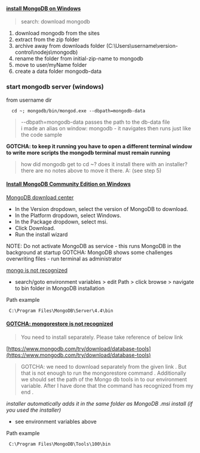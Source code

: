 #### [install MongoDB on Windows](https://www.mongodb.com/download-center/community)   
>search: download mongodb   

1. download mongodb from the sites
2. extract from the zip folder
3. archive away from downloads folder (C:\Users\username\version-control\nodejs\mongodb)  
4. rename the folder from initial-zip-name to mongodb    
5. move to user/myName folder
6. create a data folder mongodb-data

### start mongodb server (windows)
 from username dir
```
  cd ~; mongodb/bin/mongod.exe --dbpath=mongodb-data
```
>--dbpath=mongodb-data passes the path to the db-data file   
> i made an alias on window: mongodb - it navigates then runs just like the code sample

**GOTCHA: to keep it running you have to open a different terminal window to write more scripts
the mongodb terminal must remain running**

>how did mongodb get to cd ~? does it install there with an installer? there are no notes above to move it there.
> A: (see step 5)

#### [Install MongoDB Community Edition on Windows](https://docs.mongodb.com/v4.4/tutorial/install-mongodb-on-windows/)
[MongoDB download center](https://www.mongodb.com/try/download/community)   

- In the Version dropdown, select the version of MongoDB to download.
- In the Platform dropdown, select Windows.
- In the Package dropdown, select msi.
- Click Download.
- Run the install wizard

NOTE: Do not activate MongoDB as service - this runs MongoDB in the background at startup
GOTCHA: MongoDB shows some challenges overwriting files - run terminal as administrator

[mongo is not recognized](https://www.mongodb.com/community/forums/t/bash-mongo-command-not-found/87608/4)   

- search/goto environment variables > edit Path > click browse > navigate to bin folder in MongoDB installation

Path example
```
 C:\Program Files\MongoDB\Server\4.4\bin
```

#### [GOTCHA: mongorestore is not recognized](https://stackoverflow.com/questions/63989951/command-prompt-are-showing-mongorestore-is-not-recognized-as-an-internal-or-ex)   

> You need to install separately. Please take reference of below link

[https://www.mongodb.com/try/download/database-tools](https://www.mongodb.com/try/download/database-tools)   

> GOTCHA: we need to download separately from the given link . But that is not enough to run the mongorestore  command .
> Additionally we should set the path of the Mongo db tools in to our environment variable. After I have done that the command has recognized from my end .

*installer automatically adds it in the same folder as MongoDB .msi install (if you used the installer)*

- see environment variables above

Path example
```
 C:\Program Files\MongoDB\Tools\100\bin
```